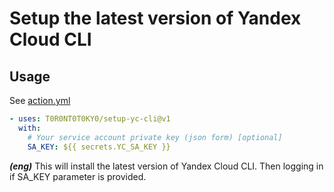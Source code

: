 # Setup the latest version of Yandex Cloud CLI

## Usage

See [action.yml](action.yml)

```yaml
- uses: T0R0NT0T0KY0/setup-yc-cli@v1
  with:
    # Your service account private key (json form) [optional]
    SA_KEY: ${{ secrets.YC_SA_KEY }}

```

***(eng)*** This will install the latest version of Yandex Cloud CLI. Then logging in if SA_KEY parameter is provided.
